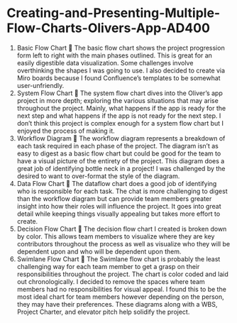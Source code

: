 # Creating-and-Presenting-Multiple-Flow-Charts-Olivers-App-AD400

1.	Basic Flow Chart
	The basic flow chart shows the project progression form left to right with the main phases outlined. This is great for an easily digestible data visualization. Some challenges involve overthinking the shapes I was going to use. I also decided to create via Miro boards because I found Confluence’s templates to be somewhat user-unfriendly.
2.	System Flow Chart
	The system flow chart dives into the Oliver’s app project in more depth; exploring the various situations that may arise throughout the project. Mainly, what happens if the app is ready for the next step and what happens if the app is not ready for the next step. I don’t think this project is complex enough for a system flow chart but I enjoyed the process of making it.
3.	Workflow Diagram
	The workflow diagram represents a breakdown of each task required in each phase of the project. The diagram isn’t as easy to digest as a basic flow chart but could be good for the team to have a visual picture of the entirety of the project. This diagram does a great job of identifying bottle neck in a project! I was challenged by the desired to want to over-format the style of the diagram.
4.	Data Flow Chart
	The dataflow chart does a good job of identifying who is responsible for each task. The chat is more challenging to digest than the workflow diagram but can provide team members greater insight into how their roles will influence the project. It goes into great detail while keeping things visually appealing but takes more effort to create.
5.	Decision Flow Chart
	The decision flow chart I created is broken down by color. This allows team members to visualize where they are key contributors throughout the process as well as visualize who they will be dependent upon and who will be dependent upon them. 
6.	Swimlane Flow Chart
	The Swimlane flow chart is probably the least challenging way for each team member to get a grasp on their responsibilities throughout the project. The chart is color coded and laid out chronologically. I decided to remove the spaces where team members had no responsibilities for visual appeal. I found this to be the most ideal chart for team members however depending on the person, they may have their preferences. These diagrams along with a WBS, Project Charter, and elevator pitch help solidify the project.
